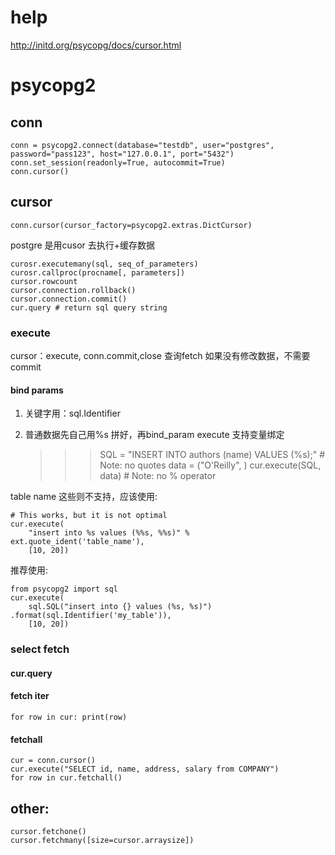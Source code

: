 # help
http://initd.org/psycopg/docs/cursor.html

# psycopg2
## conn

    conn = psycopg2.connect(database="testdb", user="postgres", password="pass123", host="127.0.0.1", port="5432")
    conn.set_session(readonly=True, autocommit=True)
    conn.cursor()

## cursor
    conn.cursor(cursor_factory=psycopg2.extras.DictCursor)

postgre 是用cusor 去执行+缓存数据

    curosr.executemany(sql, seq_of_parameters)
    curosr.callproc(procname[, parameters])
    cursor.rowcount
    cursor.connection.rollback()
    cursor.connection.commit()
    cur.query # return sql query string

### execute
cursor：execute, conn.commit,close 查询fetch 如果没有修改数据，不需要commit

#### bind params
1. 关键字用：sql.Identifier
2. 普通数据先自己用%s 拼好，再bind_param
execute 支持变量绑定

    >>> SQL = "INSERT INTO authors (name) VALUES (%s);" # Note: no quotes
    >>> data = ("O'Reilly", )
    >>> cur.execute(SQL, data) # Note: no % operator

table name 这些则不支持，应该使用:

    # This works, but it is not optimal
    cur.execute(
        "insert into %s values (%%s, %%s)" % ext.quote_ident('table_name'),
        [10, 20])

推荐使用:

    from psycopg2 import sql
    cur.execute(
        sql.SQL("insert into {} values (%s, %s)") .format(sql.Identifier('my_table')),
        [10, 20])

### select fetch

#### cur.query
#### fetch iter

    for row in cur: print(row)

#### fetchall

    cur = conn.cursor()
    cur.execute("SELECT id, name, address, salary from COMPANY")
    for row in cur.fetchall()

## other:

    cursor.fetchone()
    cursor.fetchmany([size=cursor.arraysize])

